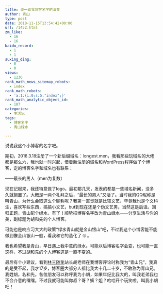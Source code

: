 ```yaml
---
title: 谈一谈我博客名字的演变
author: 青山
type: post
date: 2018-11-15T13:54:42+00:00
url: /1452.html
zm_like:
  - 16
  - 16
baidu_record:
  - 1
  - 1
suxing_ding:
  - 0
  - 0
views:
  - 1236
rank_math_news_sitemap_robots:
  - index
rank_math_robots:
  - 'a:1:{i:0;s:5:"index";}'
rank_math_analytic_object_id:
  - 187
categories:
  - 生活记
tags:
  - 博客名字
  - 青山绿水

---
```

说说我这个小博客的名字吧。

期初，2018.3.18注册了一个新后缀域名：longest.men，我看那些玩域名的大佬都是那么六，我也就一时兴起，借着新注册的域名和WordPress程序做了个博客，定的博客名字和域名也有联系：

——最长的男人（men为复数）

现在记起来，我还特意做了logo。最初那几天，发表的都是一些域名新闻，没多久就搁置了。大概是一两个礼拜之后，“最长的男人”又活了。当时我的QQ昵称是叫青山，为什么会取这么个昵称呢？我第一直觉就是比较文艺，毕竟我也是个文科生，喜欢写些东西，搞搞小文艺，but到现在还是个伪文艺男，当然这是后话。回归正题，青山配个绿水，有了！顺势把博客名字改为青山绿水——分享生活与你的美，副标题为胡和先的个人博客。

可能也是响应习大大的政策“绿水青山就是金山银山”吧，不过我这个小博客能不能做到像金山银山一般，看我和它的造化了 🙄 。

我也希望我是青山，早日遇上我中意的绿水。可能以后博客名字会变，也可能一直这样，不过胡和先的个人博客这是一直不变的。

最后有个小建议，看到[林三随笔][1]站长胡老师在我博客评论时称我为“青山兄”，我真的是受不起，我才17岁，博客圈大部分人都比我大十几二十岁，不敢称为青山兄。我姓胡，名和先，各位朋友可以称呼我为小胡，如果年纪比我大的，叫我老弟我也不会介意的嘿嘿，不过我就可能叫你叔？哥？姨？姐？哈哈开个玩笑啦。叫我小胡吧！

 [1]: https://linsanhu.com